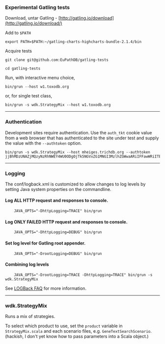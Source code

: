 
### Experimental Gatling tests

Download, untar Gatling - [http://gatling.io/download](http://gatling.io/download/)

Add to `$PATH`

    export PATH=$PATH:~/gatling-charts-highcharts-bundle-2.1.4/bin

Acquire tests

    git clone git@github.com:EuPathDB/gatling-tests

    cd gatling-tests
    
Run, with interactive menu choice,

    bin/grun --host w1.toxodb.org

or, for single test class,

    bin/grun -s wdk.StrategyMix --host w1.toxodb.org

----

### Authentication

Development sites require authentication. Use the `auth_tkt` cookie value from 
a web browser that has authenticated to the site under test and supply the value
with the `--authtoken` option.

    bin/grun -s wdk.StrategyMix --host mheiges.trichdb.org --authtoken jjBhMDzUNAZjMQzyNzRhNWEY4WU0ODgOjTk5NGVxZG1MNGI3MzlhZGWwaARiIFFawWRiITE0MjEyOTM5OTg6
    
----

### Logging

The conf/logback.xml is customized to allow changes to log levels by setting
Java system properties on the commandline.

#### Log ALL HTTP request and responses to console.

        JAVA_OPTS="-DhttpLogging=TRACE" bin/grun

#### Log  ONLY FAILED HTTP request and responses to console.

        JAVA_OPTS="-DhttpLogging=DEBUG" bin/grun

#### Set log level for Gatling root appender.

        JAVA_OPTS="-DrootLogging=DEBUG" bin/grun

#### Combining log levels

        JAVA_OPTS="-DrootLogging=TRACE -DhttpLogging=TRACE" bin/grun -s wdk.StrategyMix 

See
[LOGBack FAQ](http://logback.qos.ch/faq.html#overrideFromCL) for more 
information.

----

### wdk.StrategyMix

Runs a mix of strategies.

To select which product to use, set the `product` variable in `StrategyMix.scala` and each scenario files, 
e.g. `GeneTextSearchScenario`. (hackish, I don't yet know how to pass parameters
into a Scala object.)


